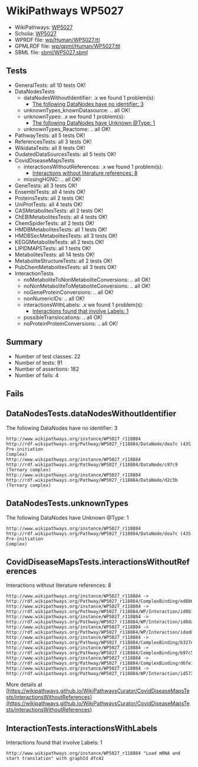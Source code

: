 # WikiPathways WP5027

* WikiPathways: [WP5027](https://identifiers.org/wikipathways:WP5027)
* Scholia: [WP5027](https://scholia.toolforge.org/wikipathways/WP5027)
* WPRDF file: [wp/Human/WP5027.ttl](../wp/Human/WP5027.ttl)
* GPMLRDF file: [wp/gpml/Human/WP5027.ttl](../wp/gpml/Human/WP5027.ttl)
* SBML file: [sbml/WP5027.sbml](../sbml/WP5027.sbml)

## Tests
* GeneralTests: all 10 tests OK!
* DataNodesTests
    * dataNodesWithoutIdentifier: .x we found 1 problem(s):
        * [The following DataNodes have no identifier: 3](#d2d32fa2)
    * unknownTypes_knownDatasource: .. all OK!
    * unknownTypes: .x we found 1 problem(s):
        * [The following DataNodes have Unknown @Type: 1](#839973df)
    * unknownTypes_Reactome: .. all OK!
* PathwayTests: all 5 tests OK!
* ReferencesTests: all 3 tests OK!
* WikidataTests: all 8 tests OK!
* OudatedDataSourcesTests: all 5 tests OK!
* CovidDiseaseMapsTests
    * interactionsWithoutReferences: .x we found 1 problem(s):
        * [Interactions without literature references: 8](#2e295936)
    * missingHGNC: .. all OK!
* GeneTests: all 3 tests OK!
* EnsemblTests: all 4 tests OK!
* ProteinsTests: all 2 tests OK!
* UniProtTests: all 4 tests OK!
* CASMetabolitesTests: all 2 tests OK!
* ChEBIMetabolitesTests: all 4 tests OK!
* ChemSpiderTests: all 2 tests OK!
* HMDBMetabolitesTests: all 1 tests OK!
* HMDBSecMetabolitesTests: all 3 tests OK!
* KEGGMetaboliteTests: all 2 tests OK!
* LIPIDMAPSTests: all 1 tests OK!
* MetabolitesTests: all 14 tests OK!
* MetaboliteStructureTests: all 2 tests OK!
* PubChemMetabolitesTests: all 3 tests OK!
* InteractionTests
    * noMetaboliteToNonMetaboliteConversions: .. all OK!
    * noNonMetaboliteToMetaboliteConversions: .. all OK!
    * noGeneProteinConversions: .. all OK!
    * nonNumericIDs: .. all OK!
    * interactionsWithLabels: .x we found 1 problem(s):
        * [Interactions found that involve Labels: 1](#630d2678)
    * possibleTranslocations: .. all OK!
    * noProteinProteinConversions: .. all OK!


## Summary

* Number of test classes: 22
* Number of tests: 91
* Number of assertions: 182
* Number of fails: 4

## Fails

<a name="d2d32fa2" />

## DataNodesTests.dataNodesWithoutIdentifier

The following DataNodes have no identifier: 3
```
http://www.wikipathways.org/instance/WP5027_r118884 http://rdf.wikipathways.org/Pathway/WP5027_r118884/DataNode/dea7c (43S Pre-initiation 
Complex)
http://www.wikipathways.org/instance/WP5027_r118884 http://rdf.wikipathways.org/Pathway/WP5027_r118884/DataNode/c97c9 (Ternary complex)
http://www.wikipathways.org/instance/WP5027_r118884 http://rdf.wikipathways.org/Pathway/WP5027_r118884/DataNode/d2c3b (Ternary complex)
```

<a name="839973df" />

## DataNodesTests.unknownTypes

The following DataNodes have Unknown @Type: 1
```
http://www.wikipathways.org/instance/WP5027_r118884 http://rdf.wikipathways.org/Pathway/WP5027_r118884/DataNode/dea7c (43S Pre-initiation 
Complex)
```

<a name="2e295936" />

## CovidDiseaseMapsTests.interactionsWithoutReferences

Interactions without literature references: 8
```
http://www.wikipathways.org/instance/WP5027_r118884 -> http://rdf.wikipathways.org/Pathway/WP5027_r118884/ComplexBinding/ed8b6
http://www.wikipathways.org/instance/WP5027_r118884 -> http://rdf.wikipathways.org/Pathway/WP5027_r118884/WP/Interaction/id8b1ce7b7
http://www.wikipathways.org/instance/WP5027_r118884 -> http://rdf.wikipathways.org/Pathway/WP5027_r118884/WP/Interaction/id8da43876
http://www.wikipathways.org/instance/WP5027_r118884 -> http://rdf.wikipathways.org/Pathway/WP5027_r118884/WP/Interaction/idad839e9d
http://www.wikipathways.org/instance/WP5027_r118884 -> http://rdf.wikipathways.org/Pathway/WP5027_r118884/ComplexBinding/b327e
http://www.wikipathways.org/instance/WP5027_r118884 -> http://rdf.wikipathways.org/Pathway/WP5027_r118884/ComplexBinding/b97c5
http://www.wikipathways.org/instance/WP5027_r118884 -> http://rdf.wikipathways.org/Pathway/WP5027_r118884/ComplexBinding/d6fe1
http://www.wikipathways.org/instance/WP5027_r118884 -> http://rdf.wikipathways.org/Pathway/WP5027_r118884/WP/Interaction/id573935d6
```

More details at [https://wikipathways.github.io/WikiPathwaysCurator/CovidDiseaseMapsTests/interactionsWithoutReferences](https://wikipathways.github.io/WikiPathwaysCurator/CovidDiseaseMapsTests/interactionsWithoutReferences)

<a name="630d2678" />

## InteractionTests.interactionsWithLabels

Interactions found that involve Labels: 1
```
http://www.wikipathways.org/instance/WP5027_r118884 "Load mRNA and start translation" with graphId dfc42
```

